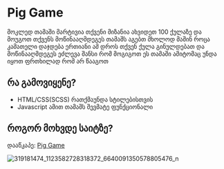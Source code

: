 # Pig Game 
მოკლედ თამაში მარტივია თქვენი მიზანია ახვიდეთ 100 ქულაზე და მოუგოთ თქვენს მოწინააღმდეგეს თამაშს აგებთ მხოლოდ მაშინ როცა კამათელი დაჯდება ერთიანი ამ დროს თქვენ ქულა გინულდებათ და მოწინააღმდეგეს ეძლევა შანსი რომ მოგიგოთ ეს თამაში ამიტომაც უნდა იყოთ ფრთხილად რომ არ წააგოთ

## რა გამოვიყენე?
* HTML/CSS(SCSS) რათქმაუნდა სტილებისთვის
* Javascript ამით თამაშს შევმატე ფუნქციონალი

## როგორ მოხვდე საიტზე?
დააწკაპე: [Pig Game](https://grapsinho.github.io/Games/Pig-Game/index?fbclid=IwAR1XUqN-uEII8U9Zh5hJ7bV6x66AJwy_yK_6evxK197jU50u_6ktnhyT_yE)

![319181474_1123582728318372_6640091350578805476_n](https://user-images.githubusercontent.com/92812712/207900067-66fc0301-7c6e-4ef0-812b-1a6f8b159518.png)
